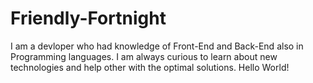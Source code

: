 # Friendly-Fortnight
I am a devloper who had knowledge of Front-End and Back-End also in Programming languages. I am always curious to learn about new technologies and help other with the optimal solutions.
Hello World!
